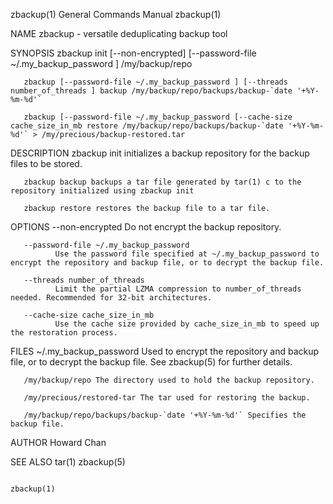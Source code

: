 zbackup(1)                                                                          General Commands Manual                                                                          zbackup(1)

NAME
       zbackup - versatile deduplicating backup tool

SYNOPSIS
       zbackup init [--non-encrypted] [--password-file ~/.my_backup_password ] /my/backup/repo

       zbackup [--password-file ~/.my_backup_password ] [--threads number_of_threads ] backup /my/backup/repo/backups/backup-`date '+%Y-%m-%d'`

       zbackup [--password-file ~/.my_backup_password [--cache-size cache_size_in_mb restore /my/backup/repo/backups/backup-`date '+%Y-%m-%d'` > /my/precious/backup-restored.tar

DESCRIPTION
       zbackup init initializes a backup repository for the backup files to be stored.

       zbackup backup backups a tar file generated by tar(1) c to the repository initialized using zbackup init

       zbackup restore restores the backup file to a tar file.

OPTIONS
       --non-encrypted
              Do not encrypt the backup repository.

       --password-file ~/.my_backup_password
              Use the password file specified at ~/.my_backup_password to encrypt the repository and backup file, or to decrypt the backup file.

       --threads number_of_threads
              Limit the partial LZMA compression to number_of_threads needed. Recommended for 32-bit architectures.

       --cache-size cache_size_in_mb
              Use the cache size provided by cache_size_in_mb to speed up the restoration process.

FILES
       ~/.my_backup_password Used to encrypt the repository and backup file, or to decrypt the backup file. See zbackup(5) for further details.

       /my/backup/repo The directory used to hold the backup repository.

       /my/precious/restored-tar The tar used for restoring the backup.

       /my/backup/repo/backups/backup-`date '+%Y-%m-%d'` Specifies the backup file.

AUTHOR
       Howard Chan <smartboyhw at gmail dot com>

SEE ALSO
       tar(1) zbackup(5)

                                                                                                                                                                                     zbackup(1)
